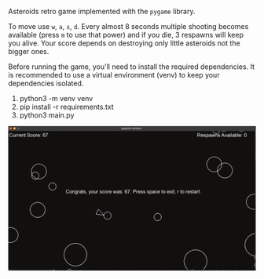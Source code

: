 Asteroids retro game implemented with the `pygame` library. 

To move use `w`, `a`, `s`, `d`. Every almost 8 seconds multiple shooting becomes available (press `m` to use that power) and if you die, 3 respawns will keep you alive. Your score depends on destroying only little asteroids not the bigger ones. 

Before running the game, you'll need to install the required dependencies. It is recommended to use a virtual environment (venv) to keep your dependencies isolated.

1. python3 -m venv venv
2. pip install -r requirements.txt
3. python3 main.py

![pic](/asteroidsPic.png)
